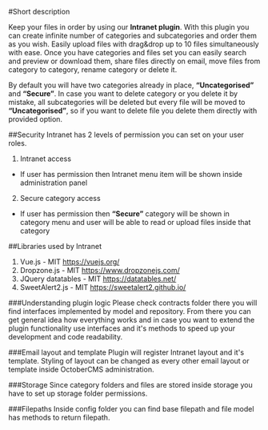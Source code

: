 #Short description

Keep your files in order by using our **Intranet plugin**. With this plugin you can create infinite number of categories and subcategories and order them as you wish. Easily upload files with drag&drop up to 10 files simultaneously with ease. Once you have categories and files set you can easily search and preview or download them, share files directly on email, move files from category to category, rename category or delete it.

By default you will have two categories already in place, **“Uncategorised”** and **“Secure”**. 
In case you want to delete category or you delete it by mistake, all subcategories will be deleted but every file will be moved to **“Uncategorised”**, so if you want to delete file you delete them directly with provided option.

##Security
Intranet has 2 levels of permission you can set on your user roles. 
1. Intranet access
-  If user has permission then Intranet menu item will be shown inside administration panel
2. Secure category access
- If user has permission then **“Secure”** category will be shown in category menu and user will be able to read or upload files inside that category

##Libraries used by Intranet
1. Vue.js - MIT https://vuejs.org/
2. Dropzone.js - MIT https://www.dropzonejs.com/
3. JQuery datatables - MIT https://datatables.net/
4. SweetAlert2.js - MIT https://sweetalert2.github.io/

###Understanding plugin logic
Please check contracts folder there you will find interfaces implemented by model and repository. From there you can get general idea how everything works and in case you want to extend the plugin functionality use interfaces and it's methods to speed up your development and code readability.

###Email layout and template
Plugin will register Intranet layout and it's template. Styling of layout can be changed as every other email layout or template inside OctoberCMS administration.

###Storage
Since category folders and files are stored inside storage you have to set up storage folder permissions.

###Filepaths
Inside config folder you can find base filepath and file model has methods to return filepath.